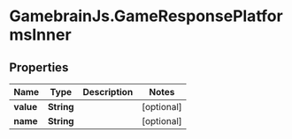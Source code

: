 # GamebrainJs.GameResponsePlatformsInner

## Properties

Name | Type | Description | Notes
------------ | ------------- | ------------- | -------------
**value** | **String** |  | [optional] 
**name** | **String** |  | [optional] 


